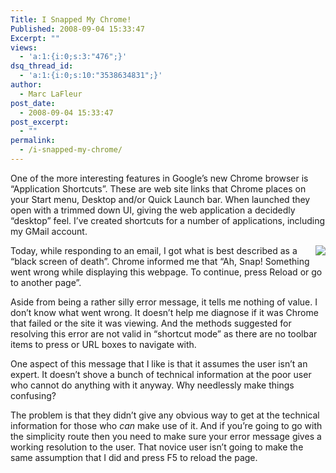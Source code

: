 ```yaml
---
Title: I Snapped My Chrome!
Published: 2008-09-04 15:33:47
Excerpt: ""
views:
  - 'a:1:{i:0;s:3:"476";}'
dsq_thread_id:
  - 'a:1:{i:0;s:10:"3538634831";}'
author:
  - Marc LaFleur
post_date:
  - 2008-09-04 15:33:47
post_excerpt:
  - ""
permalink:
  - /i-snapped-my-chrome/
---
```

<p>One of the more interesting features in Google&#8217;s new Chrome browser is &#8220;Application Shortcuts&#8221;. These are web site links that Chrome places on your Start menu, Desktop and/or Quick Launch bar. When launched they open with a trimmed down UI, giving the web application a decidedly &#8220;desktop&#8221; feel. I&#8217;ve created shortcuts for a number of applications, including my GMail account. </p>  <div class="wlWriterSmartContent" id="scid:8747F07C-CDE8-481f-B0DF-C6CFD074BF67:2f33097c-edc6-41c6-b4ea-cf089acf3fb1" style="padding-right: 0px; display: inline; padding-left: 0px; float: right; padding-bottom: 0px; margin: 0px; padding-top: 0px"><a href="http://weblogs.asp.net/blogs/mlafleur/WindowsLiveWriter/ISnappedMyChrome_9875/aw_snap-8x6.jpg" title="Chrome Snapped At Me" rel="thumbnail"><img border="0" src="http://weblogs.asp.net/blogs/mlafleur/WindowsLiveWriter/ISnappedMyChrome_9875/aw_snap_337.png" /></a></div>  <p>Today, while responding to an email, I got what is best described as a &#8220;black screen of death&#8221;. Chrome informed me that &#8220;Ah, Snap! Something went wrong while displaying this webpage. To continue, press Reload or go to another page&#8221;.</p>  <p>Aside from being a rather silly error message, it tells me nothing of value. I don&#8217;t know what went wrong. It doesn&#8217;t help me diagnose if it was Chrome that failed or the site it was viewing. And the methods suggested for resolving this error are not valid in &#8220;shortcut mode&#8221; as there are no toolbar items to press or URL boxes to navigate with. </p>  <p>One aspect of this message that I like is that it assumes the user isn&#8217;t an expert. It doesn&#8217;t shove a bunch of technical information at the poor user who cannot do anything with it anyway. Why needlessly make things confusing? </p>  <p>The problem is that they didn&#8217;t give any obvious way to get at the technical information for those who <em>can </em>make use of it. And if you&#8217;re going to go with the simplicity route then you need to make sure your error message gives a working resolution to the user. That novice user isn&#8217;t going to make the same assumption that I did and press F5 to reload the page. </p>